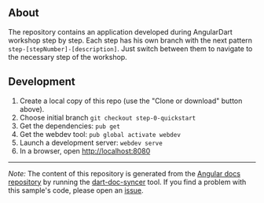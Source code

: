 ## About

The repository contains an application developed during AngularDart workshop step by step. Each step has his own branch with the next pattern `step-[stepNumber]-[description]`. Just switch between them to navigate to the necessary step of the workshop.

## Development

1. Create a local copy of this repo (use the "Clone or download" button above).
2. Choose initial branch `git checkout step-0-quickstart`
3. Get the dependencies: `pub get`
4. Get the webdev tool: `pub global activate webdev`
5. Launch a development server: `webdev serve`
6. In a browser, open [http://localhost:8080](http://localhost:8080)

---

*Note:* The content of this repository is generated from the
[Angular docs repository][docs repo] by running the
[dart-doc-syncer](//github.com/dart-lang/dart-doc-syncer) tool.
If you find a problem with this sample's code, please open an [issue][].

[docs repo]: //github.com/dart-lang/site-webdev/tree/master/examples/ng/doc/quickstart
[issue]: //github.com/dart-lang/site-webdev/issues/new?title=[master]%20examples/ng/doc/quickstart
